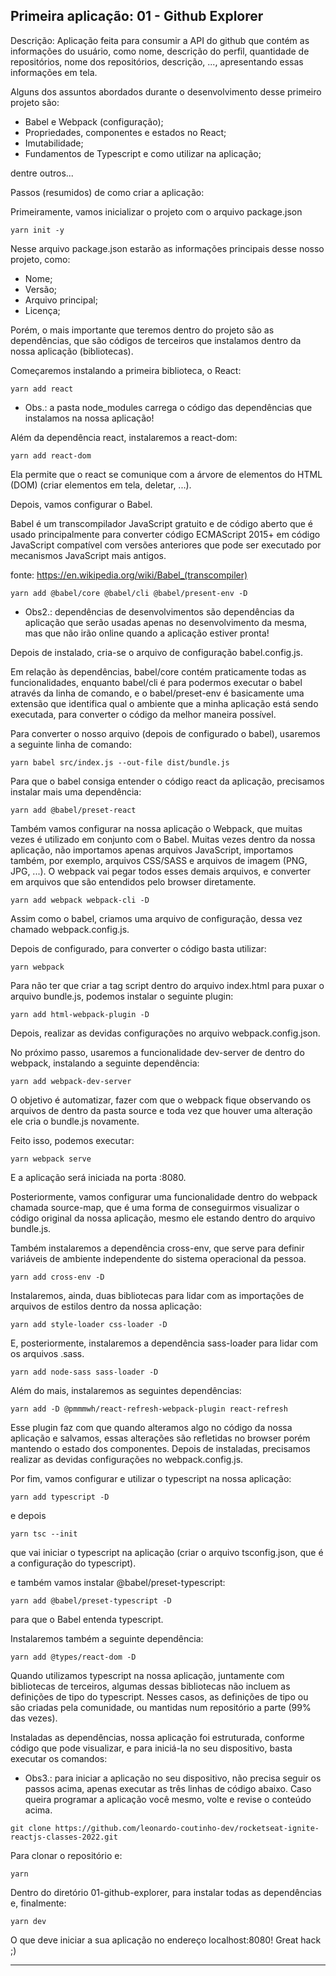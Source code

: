 ## Primeira aplicação: 01 - Github Explorer

Descrição: Aplicação feita para consumir a API do github que contém as informações do usuário, como nome, descrição do perfil, quantidade de repositórios, nome dos repositórios, descrição, ..., apresentando essas informações em tela.

Alguns dos assuntos abordados durante o desenvolvimento desse primeiro projeto são:

- Babel e Webpack (configuração);
- Propriedades, componentes e estados no React;
- Imutabilidade;
- Fundamentos de Typescript e como utilizar na aplicação;

dentre outros...

Passos (resumidos) de como criar a aplicação:

Primeiramente, vamos inicializar o projeto com o arquivo package.json

```
yarn init -y
```

Nesse arquivo package.json estarão as informações principais desse nosso projeto, como:

- Nome;
- Versão;
- Arquivo principal;
- Licença;

Porém, o mais importante que teremos dentro do projeto são as dependências, que são códigos de terceiros que instalamos dentro da nossa aplicação (bibliotecas).

Começaremos instalando a primeira biblioteca, o React:

```
yarn add react
```

* Obs.: a pasta node_modules carrega o código das dependências que instalamos na nossa aplicação!

Além da dependência react, instalaremos a react-dom:

```
yarn add react-dom
```

Ela permite que o react se comunique com a árvore de elementos do HTML (DOM) (criar elementos em tela, deletar, ...).

Depois, vamos configurar o Babel.

Babel é um transcompilador JavaScript gratuito e de código aberto que é usado principalmente para converter código ECMAScript 2015+ em código JavaScript compatível com versões anteriores que pode ser executado por mecanismos JavaScript mais antigos.

fonte: https://en.wikipedia.org/wiki/Babel_(transcompiler)

```
yarn add @babel/core @babel/cli @babel/present-env -D
```

* Obs2.: dependências de desenvolvimentos são dependências da aplicação que serão usadas apenas no desenvolvimento da mesma, mas que não irão online quando a aplicação estiver pronta!

Depois de instalado, cria-se o arquivo de configuração babel.config.js.

Em relação às dependências, babel/core contém praticamente todas as funcionalidades, enquanto babel/cli é para podermos executar o babel através da linha de comando, e o babel/preset-env é basicamente uma extensão que identifica qual o ambiente que a minha aplicação está sendo executada, para converter o código da melhor maneira possível.

Para converter o nosso arquivo (depois de configurado o babel), usaremos a seguinte linha de comando:

```
yarn babel src/index.js --out-file dist/bundle.js
```

Para que o babel consiga entender o código react da aplicação, precisamos instalar mais uma dependência:

```
yarn add @babel/preset-react
```

Também vamos configurar na nossa aplicação o Webpack, que muitas vezes é utilizado em conjunto com o Babel. Muitas vezes dentro da nossa aplicação, não importamos apenas arquivos JavaScript, importamos também, por exemplo, arquivos CSS/SASS e arquivos de imagem (PNG, JPG, ...). O webpack vai pegar todos esses demais arquivos, e converter em arquivos que são entendidos pelo browser diretamente.

```
yarn add webpack webpack-cli -D
```

Assim como o babel, criamos uma arquivo de configuração, dessa vez chamado webpack.config.js.

Depois de configurado, para converter o código basta utilizar:

```
yarn webpack
```

Para não ter que criar a tag script dentro do arquivo index.html para puxar o arquivo bundle.js, podemos instalar o seguinte plugin:

```
yarn add html-webpack-plugin -D
```

Depois, realizar as devidas configurações no arquivo webpack.config.json.

No próximo passo, usaremos a funcionalidade dev-server de dentro do webpack, instalando a seguinte dependência:

```
yarn add webpack-dev-server
```

O objetivo é automatizar, fazer com que o webpack fique observando os arquivos de dentro da pasta source e toda vez que houver uma alteração ele cria o bundle.js novamente.

Feito isso, podemos executar:

```
yarn webpack serve
```

E a aplicação será iniciada na porta :8080.

Posteriormente, vamos configurar uma funcionalidade dentro do webpack chamada source-map, que é uma forma de conseguirmos visualizar o código original da nossa aplicação, mesmo ele estando dentro do arquivo bundle.js.

Também instalaremos a dependência cross-env, que serve para definir variáveis de ambiente independente do sistema operacional da pessoa.

```
yarn add cross-env -D
```

Instalaremos, ainda, duas bibliotecas para lidar com as importações de arquivos de estilos dentro da nossa aplicação:

```
yarn add style-loader css-loader -D
```

E, posteriormente, instalaremos a dependência sass-loader para lidar com os arquivos .sass.

```
yarn add node-sass sass-loader -D
```

Além do mais, instalaremos as seguintes dependências:

```
yarn add -D @pmmmwh/react-refresh-webpack-plugin react-refresh
```

Esse plugin faz com que quando alteramos algo no código da nossa aplicação e salvamos, essas alterações são refletidas no browser porém mantendo o estado dos componentes. Depois de instaladas, precisamos realizar as devidas configurações no webpack.config.js.

Por fim, vamos configurar e utilizar o typescript na nossa aplicação:

```
yarn add typescript -D
```

e depois 

```
yarn tsc --init
```

que vai iniciar o typescript na aplicação (criar o arquivo tsconfig.json, que é a configuração do typescript).

e também vamos instalar @babel/preset-typescript:

```
yarn add @babel/preset-typescript -D
```

para que o Babel entenda typescript.

Instalaremos também a seguinte dependência:

```
yarn add @types/react-dom -D
```

Quando utilizamos typescript na nossa aplicação, juntamente com bibliotecas de terceiros, algumas dessas bibliotecas não incluem as definições de tipo do typescript. Nesses casos, as definições de tipo ou são criadas pela comunidade, ou mantidas num repositório a parte (99% das vezes).

Instaladas as dependências, nossa aplicação foi estruturada, conforme código que pode visualizar, e para iniciá-la no seu dispositivo, basta executar os comandos:

* Obs3.: para iniciar a aplicação no seu dispositivo, não precisa seguir os passos acima, apenas executar as três linhas de código abaixo. Caso queira programar a aplicação você mesmo, volte e revise o conteúdo acima.

```
git clone https://github.com/leonardo-coutinho-dev/rocketseat-ignite-reactjs-classes-2022.git
```

Para clonar o repositório e:

```
yarn
```

Dentro do diretório 01-github-explorer, para instalar todas as dependências e, finalmente:

```
yarn dev
```

O que deve iniciar a sua aplicação no endereço localhost:8080! Great hack ;)

-----------------------